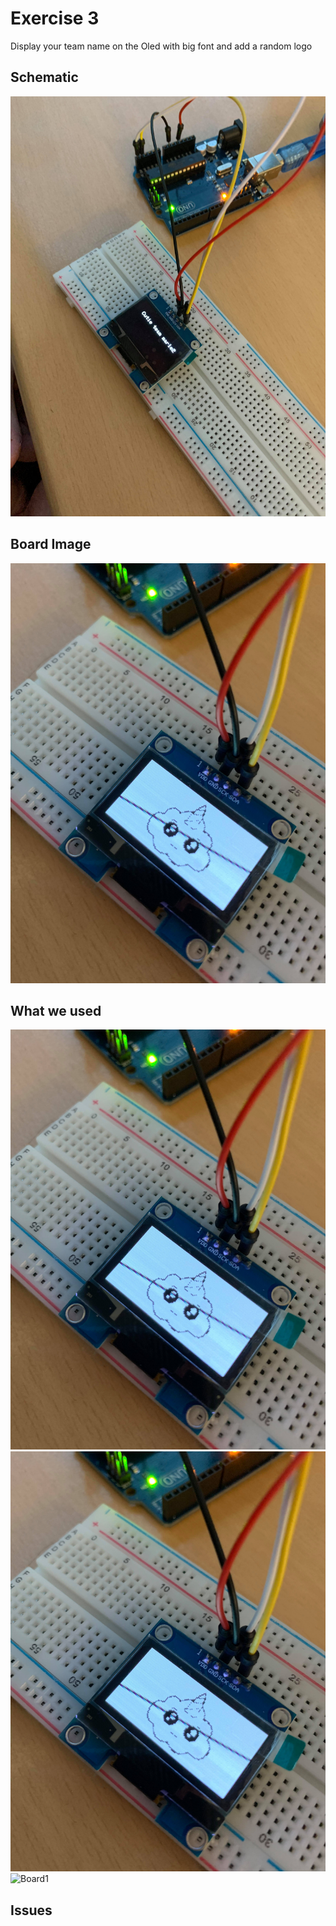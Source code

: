 
# Exercise 3
Display your team name on the Oled with big font and add a random logo

## Schematic 

![Test Image00](https://github.com/efrei-paris-sud/2020-C-Just-do-it/blob/main/lab/3/Ex3/130195046_379990349892936_8430018003929537846_n.jpg)

## Board Image
![Board](https://github.com/efrei-paris-sud/2020-C-Just-do-it/blob/main/lab/3/Ex3/130813197_222903512796687_2103738895493817909_n.jpg)

## What we used
![Board](https://github.com/efrei-paris-sud/2020-C-Just-do-it/blob/main/lab/3/Ex3/130813197_222903512796687_2103738895493817909_n.jpg)
![Board](https://github.com/efrei-paris-sud/2020-C-Just-do-it/blob/main/lab/3/Ex3/130813197_222903512796687_2103738895493817909_n.jpg)
![Board1]()
## Issues

